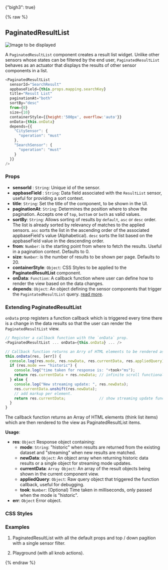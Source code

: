 {"bigh3": true}

{% raw %}

## PaginatedResultList

![Image to be displayed](https://i.imgur.com/s2VIShU.png)

A `PaginatedResultList` component creates a result list widget. Unlike other sensors whose states can be filtered by the end user, `PaginatedResultList` behaves as an actuator that displays the results of other sensor components in a list.

```js
<PaginatedResultList
  sensorId="SearchResult"
  appbaseField={this.props.mapping.searchKey}
  title="Result List"
  paginationAt="both"
  sortBy="desc"
  from={0}
  size={10}
  containerStyle={{height:'500px', overflow:'auto'}}
  onData={this.onData}
  depends={{
    "CitySensor": {
      "operation": "must"
    },
    "SearchSensor": {
      "operation": "must"
    }
  }}
/>
```

### Props

- **sensorId** : `String`: Unique id of the sensor.  
- **appbaseField** : `String`: Data field associated with the `ResultList` sensor, useful for providing a sort context.
- **title**: `String`: Set the title of the component, to be shown in the UI.
- **paginationAt**: `String`: Determines the position where to show the pagination. Accepts one of `top`, `bottom` or `both` as valid values.
-  **sortBy**: `String`: Allows sorting of results by `default`, `asc` or `desc` order. The list is already sorted by relevancy of matches to the applied sensors. `asc` sorts the list in the ascending order of the associated appbaseField's value (Alphabetical). `desc` sorts the list based on the appbaseField value in the descending order.
- **from**: `Number`: is the starting point from where to fetch the results. Useful in a pagination context. Defaults to 0.
- **size**: `Number`: is the number of results to be shown per page. Defaults to 20.
- **containerStyle**: `Object`: CSS Styles to be applied to the **PaginatedResultList** component.
- **onData**: `Function`: A callback function where user can define how to render the view based on the data changes.
- **depends**: `Object`: An object defining the sensor components that trigger the `PagintatedResultList` query. [read more](https://appbaseio.github.io/reactive-maps-docs/v1/getting-started/Dependency.html).


### Extending PaginatedResultList

`onData` prop registers a function callback which is triggered every time there is a change in the data results so that the user can render the `PaginatedResultList` view.

```js
// Register a callback function with the `onData` prop.
<PaginatedResultList ... onData={this.onData} ... />

// Callback function returns an Arry of HTML elements to be rendered as PaginatedResultList items.
this.onData(res, [err]) {
  console.log(res.mode, res.newData, res.currentData, res.appliedQuery);
  if (res.mode === "historic") {
    console.log("time taken for response is: "+took+"ms");
    return res.currentData + res.newData; // infinite scroll functionality
  } else {
    console.log("New streaming update: ", res.newData);
    res.currentData.unshift(res.newData);
    // add markup per element.
    return res.currentData;               // show streaming update functionality
  }
}
```

The callback function returns an Array of HTML elements (think list items) which are then rendered to the view as PaginatedResultList items.  

**Usage**:  

- **res**: `Object` Response object containing:
  - **mode**: `String`: "historic" when results are returned from the existing dataset and "streaming" when new results are matched.
  - **newData**: `Object`: An object array when returning historic data results or a single object for streaming mode updates.
  - **currentData**: `Array Object`: An array of the result objects being shown in the current component view.
  - **appliedQuery**: `Object`: Raw query object that triggered the function callback, useful for debugging.
  - **took**: `Number`: (Optional) Time taken in milliseconds, only passed when the mode is "historic".
- **err**: `Object` Error object.

### CSS Styles



### Examples

1. PaginatedResultList with all the default props and top / down pagition with a single sensor filter.

2. Playground (with all knob actions).

{% endraw %}
